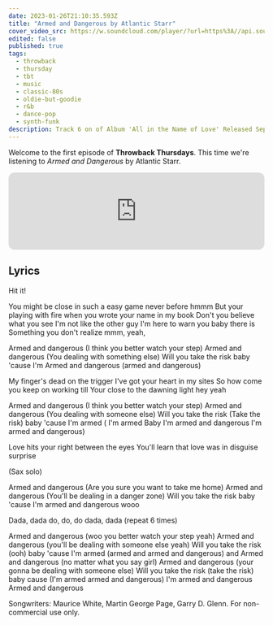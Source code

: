 ```yaml
---
date: 2023-01-26T21:10:35.593Z
title: "Armed and Dangerous by Atlantic Starr"
cover_video_src: https://w.soundcloud.com/player/?url=https%3A//api.soundcloud.com/tracks/231712698&color=%23ff5500&auto_play=false&hide_related=false&show_comments=true&show_user=true&show_reposts=false&show_teaser=true&visual=true
edited: false
published: true
tags:
  - throwback
  - thursday
  - tbt
  - music
  - classic-80s
  - oldie-but-goodie
  - r&b
  - dance-pop
  - synth-funk
description: Track 6 on of Album 'All in the Name of Love' Released	September 1986
---
```


Welcome to the first episode of **Throwback Thursdays**. This time we're listening to _Armed and Dangerous_ by Atlantic Starr.

<iframe style="border-radius:12px" src="https://open.spotify.com/embed/track/5t4zblTdABonRD3jKNPJXs?utm_source=generator" width="100%" height="152" frameBorder="0" allowfullscreen="" allow="autoplay; clipboard-write; encrypted-media; fullscreen; picture-in-picture" loading="lazy"></iframe>

## Lyrics

Hit it!

You might be close in such a easy game never before hmmm
But your playing with fire when you wrote your name in my book
Don't you believe what you see I'm not like the other guy
I'm here to warn you baby there is
Something you don't realize mmm, yeah,

Armed and dangerous (I think you better watch your step)
Armed and dangerous (You dealing with something else)
Will you take the risk baby 'cause I'm
Armed and dangerous (armed and dangerous)

My finger's dead on the trigger I've got your heart in my sites
So how come you keep on working till
Your close to the dawning light hey yeah

Armed and dangerous (I think you better watch your step)
Armed and dangerous (You dealing with someone else)
Will you take the risk (Take the risk) baby 'cause I'm armed (
I'm armed Baby I'm armed and dangerous I'm armed and dangerous)

Love hits your right between the eyes
You'll learn that love was in disguise surprise

(Sax solo)

Armed and dangerous (Are you sure you want to take me home)
Armed and dangerous (You'll be dealing in a danger zone)
Will you take the risk baby 'cause I'm armed and dangerous wooo

Dada, dada do, do, do dada, dada (repeat 6 times)

Armed and dangerous (woo you better watch your step yeah)
Armed and dangerous (you'll be dealing with someone else yeah)
Will you take the risk (ooh) baby 'cause
I'm armed (armed and armed and dangerous) and
Armed and dangerous (no matter what you say girl)
Armed and dangerous (your gonna be dealing with someone else)
Will you take the risk (take the risk) baby cause
(I'm armed armed and dangerous) I'm armed and dangerous
Armed and dangerous

Songwriters: Maurice White, Martin George Page, Garry D. Glenn. For non-commercial use only.